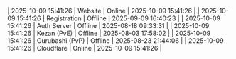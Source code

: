 | 2025-10-09 15:41:26 | Website | Online | 2025-10-09 15:41:26 |
| 2025-10-09 15:41:26 | Registration | Offline | 2025-09-09 16:40:23 |
| 2025-10-09 15:41:26 | Auth Server | Offline | 2025-08-18 09:33:31 |
| 2025-10-09 15:41:26 | Kezan (PvE) | Offline | 2025-08-03 17:58:02 |
| 2025-10-09 15:41:26 | Gurubashi (PvP) | Offline | 2025-08-23 21:44:06 |
| 2025-10-09 15:41:26 | Cloudflare | Online | 2025-10-09 15:41:26 |
